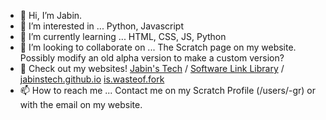 - 👋 Hi, I’m Jabin.
- 👀 I’m interested in ... Python, Javascript
- 🌱 I’m currently learning ... HTML, CSS, JS, Python
- 💞️ I’m looking to collaborate on ... The Scratch page on my website. Possibly modify an old alpha version to make a custom version?
- 📢 Check out my websites! [Jabin's Tech](https://jabinstech.net) / [Software Link Library](https://softwarelinklibrary.github.io/) / [jabinstech.github.io](https://jabinstech.github.io/) [is.wasteof.fork](https://jabinstech.github.io/is.wasteof.money)
- 📫 How to reach me ... Contact me on my Scratch Profile (/users/-gr) or with the email on my website.
